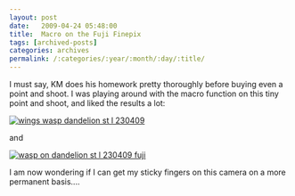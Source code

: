 ```yaml
---
layout: post
date:	2009-04-24 05:48:00
title:  Macro on the Fuji Finepix
tags: [archived-posts]
categories: archives
permalink: /:categories/:year/:month/:day/:title/
---
```

I must say, KM does his homework pretty thoroughly before buying even a point and shoot. I was playing around with the macro function on this tiny point and shoot, and liked the results a lot:


<a href="http://s562.photobucket.com/albums/ss67/pugaippadam/?action=view&current=DSCF3827.jpg" target="_blank"><img src="http://i562.photobucket.com/albums/ss67/pugaippadam/DSCF3827.jpg" border="0" alt="wings wasp dandelion st l 230409"></a>


and


<a href="http://s562.photobucket.com/albums/ss67/pugaippadam/?action=view&current=DSCF3828.jpg" target="_blank"><img src="http://i562.photobucket.com/albums/ss67/pugaippadam/DSCF3828.jpg" border="0" alt="wasp on dandelion st l 230409 fuji"></a>


I am now wondering if I can get my sticky fingers on this camera on a more permanent basis....
